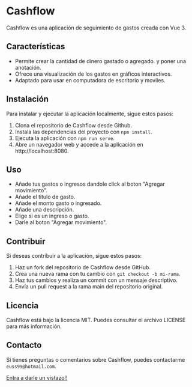 # Cashflow

Cashflow es una aplicación de seguimiento de gastos creada con Vue 3.

## Características

- Permite crear la cantidad de dinero gastado o agregado. y poner una anotación.
- Ofrece una visualización de los gastos en gráficos interactivos.
- Adaptado para usar en computadora de escritorio y moviles.

## Instalación

Para instalar y ejecutar la aplicación localmente, sigue estos pasos:

1. Clona el repositorio de Cashflow desde Github.
2. Instala las dependencias del proyecto con `npm install`.
3. Ejecuta la aplicación con `npm run serve`.
4. Abre un navegador web y accede a la aplicación en http://localhost:8080.

## Uso

- Añade tus gastos o ingresos dandole click al boton "Agregar movimiento".
- Añade el titulo de gasto.
- Añade el monto gasto o ingresado.
- Añade una descripción.
- Elige si es un ingreso o gasto.
- Darle al boton "Agregar movimiento".

## Contribuir

Si deseas contribuir a la aplicación, sigue estos pasos:

1. Haz un fork del repositorio de Cashflow desde GitHub.
2. Crea una nueva rama con tu cambio con `git checkout -b mi-rama`.
3. Haz tus cambios y realiza un commit con un mensaje descriptivo.
4. Envía un pull request a la rama main del repositorio original.

## Licencia

Cashflow está bajo la licencia MIT. Puedes consultar el archivo LICENSE para más información.

## Contacto

Si tienes preguntas o comentarios sobre Cashflow, puedes contactarme `euss99@hotmail.com`.

[Entra a darle un vistazo!!](https://cashflow-urielsolis.netlify.app/)
